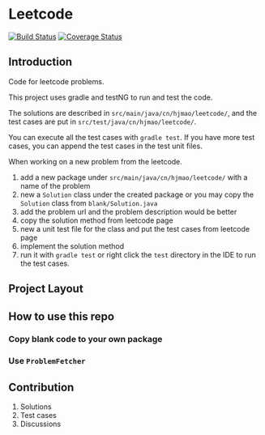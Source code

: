# Leetcode

[![Build Status](https://travis-ci.org/huajianmao/leetcode.svg?branch=master)](https://travis-ci.org/huajianmao/leetcode)
[![Coverage Status](https://coveralls.io/repos/github/huajianmao/leetcode/badge.svg?branch=master)](https://coveralls.io/github/huajianmao/leetcode?branch=master)

## Introduction
Code for leetcode problems.

This project uses gradle and testNG to run and test the code.

The solutions are described in `src/main/java/cn/hjmao/leetcode/`,
 and the test cases are put in `src/test/java/cn/hjmao/leetcode/`.

You can execute all the test cases with `gradle test`.
If you have more test cases, you can append the test cases in the test unit files.

When working on a new problem from the leetcode.
 1. add a new package under `src/main/java/cn/hjmao/leetcode/` with a name of the problem
 2. new a `Solution` class under the created package or you may copy the `Solution` class from `blank/Solution.java`
 3. add the problem url and the problem description would be better
 4. copy the solution method from leetcode page
 5. new a unit test file for the class and put the test cases from leetcode page
 6. implement the solution method
 7. run it with `gradle test` or right click the `test` directory in the IDE to run the test cases.

## Project Layout


## How to use this repo

### Copy blank code to your own package

### Use `ProblemFetcher`


## Contribution
1. Solutions
2. Test cases
3. Discussions
